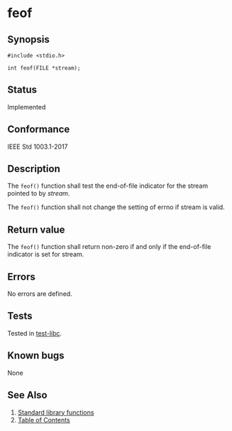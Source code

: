 # feof

## Synopsis

`#include <stdio.h>`

`int feof(FILE *stream);`

## Status

Implemented

## Conformance

IEEE Std 1003.1-2017

## Description

The `feof()` function shall test the end-of-file indicator for the stream pointed to by _stream_.

The `feof()` function shall not change the setting of errno if stream is valid.

## Return value

The `feof()` function shall return non-zero if and only if the end-of-file indicator is set for stream.

## Errors

No errors are defined.

## Tests

Tested in [test-libc](https://github.com/feniks-rtos/feniks-rtos-tests/tree/master/libc).

## Known bugs

None

## See Also

1. [Standard library functions](../index.md)
2. [Table of Contents](../../../index.md)
